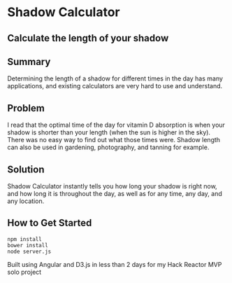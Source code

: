 Shadow Calculator
=================

## Calculate the length of your shadow ##

## Summary ##
  Determining the length of a shadow for different times in the day has many applications, and existing calculators are very hard to use and understand.

## Problem ##
  I read that the optimal time of the day for vitamin D absorption is when your shadow is shorter than your length (when the sun is higher in the sky). There was no easy way to find out what those times were. Shadow length can also be used in gardening, photography, and tanning for example.

## Solution ##
  Shadow Calculator instantly tells you how long your shadow is right now, and how long it is throughout the day, as well as for any time, any day, and any location.


## How to Get Started ##
```
npm install
bower install
node server.js
```

Built using Angular and D3.js in less than 2 days for my Hack Reactor MVP solo project
